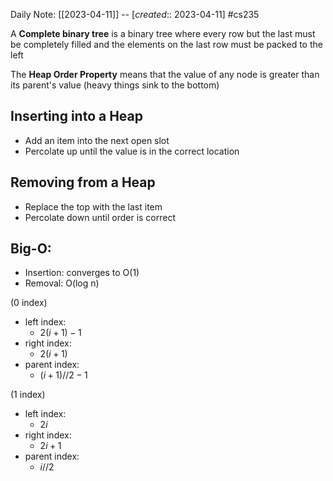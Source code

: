 Daily Note: [[2023-04-11]] -- [*created*:: 2023-04-11] #cs235 

A **Complete binary tree** is a binary tree where every row but the last must be completely filled
and the elements on the last row must be packed to the left

The **Heap Order Property** means that the value of any node is greater than its parent's value
(heavy things sink to the bottom)

## Inserting into a Heap

- Add an item into the next open slot
- Percolate up until the value is in the correct location

## Removing from a Heap

- Replace the top with the last item
- Percolate down until order is correct

## Big-O:

- Insertion: converges to O(1)
- Removal: O(log n)


(0 index)
- left index:
	- $2(i+1)-1$
- right index:
	- $2(i+1)$
- parent index:
	- $(i+1)//2-1$

(1 index)
- left index:
	- $2i$
- right index:
	- $2i + 1$
- parent index:
	- $i//2$

